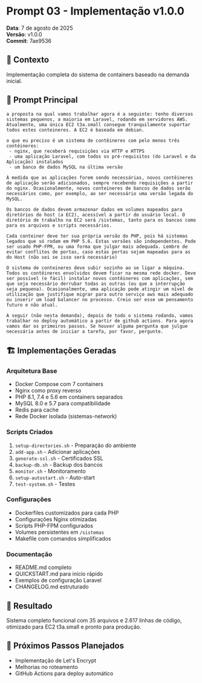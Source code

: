 # Prompt 03 - Implementação v1.0.0
**Data**: 7 de agosto de 2025  
**Versão**: v1.0.0  
**Commit**: 7ae9536  

## 🎯 Contexto
Implementação completa do sistema de containers baseado na demanda inicial.

## 📝 Prompt Principal
```
a proposta na qual vamos trabalhar agora é a seguinte: tenho diversos sistemas pequenos, a maioria em Laravel, rodando em servidores AWS. Atualmente, uma única EC2 t3a.small consegue tranquilamente suportar todos estes conteineres. A EC2 é baseada em debian.

o que eu preciso é um sistema de contêineres com pelo menos três contêineres: 
 - nginx, que receberá requisições via HTTP e HTTPS
 - uma aplicação Laravel, com todos os pré-requisitos (do Laravel e da Aplicação) instalados
 - um banco de dados MySQL na última versão

À medida que as aplicações forem sendo necessárias, novos contêineres de aplicação serão adicionados, sempre recebendo requisições a partir do nginx. Ocasionalmente, novos conteineres de bancos de dados serão necessários como, por exemplo, ao ser necessário uma versão legada do MySQL.

Os bancos de dados devem armazenar dados em volumes mapeados para diretórios do host (a EC2), acessível a partir do usuário local. O diretório de trabalho na EC2 será /sistemas, tanto para os bancos como para os arquivos e scripts necessários.

Cada conteiner deve ter sua própria versão do PHP, pois há sistemas legados que só rodam em PHP 5.6. Estas versões são independentes. Pode ser usado PHP-FPM, ou uma forma que julgar mais adequada. Lembre de evitar conflitos de portas, caso estas portas sejam mapeadas para as do Host (não sei se isso será necessário)

O sistema de conteineres deve subir sozinho ao se ligar a máquina. Todos os contêineres envolvidos devem ficar na mesma rede docker. Deve ser possível (e fácil) instalar novos contêineres com aplicações, sem que seja necessário derrubar todas as outras (ou que a interrupção seja pequena). Ocasionalmente, uma aplicação pode atingir um nível de utilização que justifique migrar para outro serviço aws mais adequado ou inserir um load balancer no processo. Creio ser esse um pensamento futuro e não atual.

A seguir (não nesta demanda), depois de todo o sistema rodando, vamos trabalhar no deploy automático a partir de github actions. Para agora vamos dar os primeiros passos. Se houver alguma pergunta que julgue necessária antes de iniciar a tarefa, por favor, pergunte.
```

## 🏗️ Implementações Geradas

### Arquitetura Base
- Docker Compose com 7 containers
- Nginx como proxy reverso
- PHP 8.1, 7.4 e 5.6 em containers separados
- MySQL 8.0 e 5.7 para compatibilidade
- Redis para cache
- Rede Docker isolada (sistemas-network)

### Scripts Criados
1. `setup-directories.sh` - Preparação do ambiente
2. `add-app.sh` - Adicionar aplicações
3. `generate-ssl.sh` - Certificados SSL
4. `backup-db.sh` - Backup dos bancos
5. `monitor.sh` - Monitoramento
6. `setup-autostart.sh` - Auto-start
7. `test-system.sh` - Testes

### Configurações
- Dockerfiles customizados para cada PHP
- Configurações Nginx otimizadas
- Scripts PHP-FPM configurados
- Volumes persistentes em `/sistemas`
- Makefile com comandos simplificados

### Documentação
- README.md completo
- QUICKSTART.md para início rápido
- Exemplos de configuração Laravel
- CHANGELOG.md estruturado

## 🎯 Resultado
Sistema completo funcional com 35 arquivos e 2.617 linhas de código, otimizado para EC2 t3a.small e pronto para produção.

## 🔗 Próximos Passos Planejados
- Implementação de Let's Encrypt
- Melhorias no roteamento
- GitHub Actions para deploy automático
